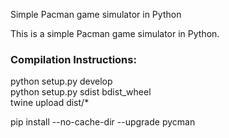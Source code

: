 Simple Pacman game simulator in Python

This is a simple Pacman game simulator in Python.

### Compilation Instructions:
python setup.py develop  
python setup.py sdist bdist_wheel  
twine upload dist/*  
  
pip install --no-cache-dir --upgrade pycman  
